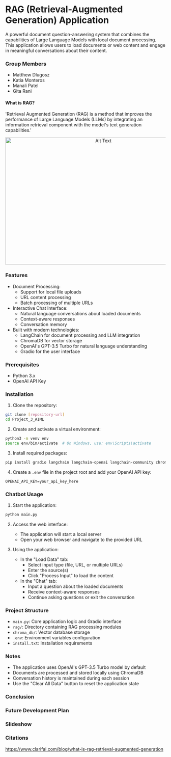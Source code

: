 # RAG (Retrieval-Augmented Generation) Application

A powerful document question-answering system that combines the capabilities of Large Language Models with local document processing. This application allows users to load documents or web content and engage in meaningful conversations about their content.

### Group Members
* Matthew Dlugosz
* Katia Monteros
* Manali Patel
* Gita Rani 

#### What is RAG?
'Retrieval Augmented Generation (RAG) is a method that improves the performance of Large Language Models (LLMs) by integrating an information retrieval component with the model's text generation capabilities.'

<div align="center">
<img src="https://www.clarifai.com/hs-fs/hubfs/rag-query-drawio%20(1)-png-2.png?width=2056&height=1334&name=rag-query-drawio%20(1)-png-2.png" alt="Alt Text" width="600" height="400">
</div>

### Features

- Document Processing:
  - Support for local file uploads
  - URL content processing
  - Batch processing of multiple URLs
- Interactive Chat Interface:
  - Natural language conversations about loaded documents
  - Context-aware responses
  - Conversation memory
- Built with modern technologies:
  - LangChain for document processing and LLM integration
  - ChromaDB for vector storage
  - OpenAI's GPT-3.5 Turbo for natural language understanding
  - Gradio for the user interface

### Prerequisites

- Python 3.x
- OpenAI API Key

### Installation

1. Clone the repository:
```bash
git clone [repository-url]
cd Project_3_AIML
```

2. Create and activate a virtual environment:
```bash
python3 -m venv env
source env/bin/activate  # On Windows, use: env\Scripts\activate
```

3. Install required packages:
```bash
pip install gradio langchain langchain-openai langchain-community chromadb python-dotenv openai unstructured pdfminer.six python-docx
```

4. Create a `.env` file in the project root and add your OpenAI API key:
```
OPENAI_API_KEY=your_api_key_here
```

### Chatbot Usage

1. Start the application:
```bash
python main.py
```

2. Access the web interface:
   - The application will start a local server
   - Open your web browser and navigate to the provided URL

3. Using the application:
   - In the "Load Data" tab:
     - Select input type (file, URL, or multiple URLs)
     - Enter the source(s)
     - Click "Process Input" to load the content
   - In the "Chat" tab:
     - Input a question about the loaded documents
     - Receive context-aware responses
     - Continue asking questions or exit the conversation

### Project Structure

- `main.py`: Core application logic and Gradio interface
- `rag/`: Directory containing RAG processing modules
- `chroma_db/`: Vector database storage
- `.env`: Environment variables configuration
- `install.txt`: Installation requirements

### Notes

- The application uses OpenAI's GPT-3.5 Turbo model by default
- Documents are processed and stored locally using ChromaDB
- Conversation history is maintained during each session
- Use the "Clear All Data" button to reset the application state

### Conclusion



### Future Development Plan



### Slideshow



### Citations
https://www.clarifai.com/blog/what-is-rag-retrieval-augmented-generation

